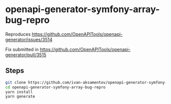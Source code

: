 # openapi-generator-symfony-array-bug-repro

Reproduces https://github.com/OpenAPITools/openapi-generator/issues/3514

Fix submitted in https://github.com/OpenAPITools/openapi-generator/pull/3515

## Steps

```bash
git clone https://github.com/ivan-aksamentov/openapi-generator-symfony-array-bug-repro
cd openapi-generator-symfony-array-bug-repro
yarn install
yarn generate

```
